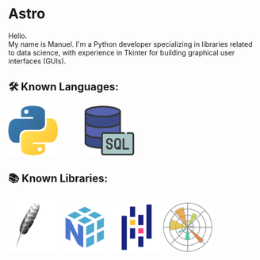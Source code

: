 # Astro

Hello.  
My name is Manuel. I'm a Python developer specializing in libraries related to data science, with experience in Tkinter for building graphical user interfaces (GUIs).

## 🛠️ Known Languages:
<p align="left">
  <img src="./python.png" alt="Python" width="100" style="margin-right: 50px;"> <!-- Spazio a destra di Python -->
  <img src="./sql.png" alt="SQL" width="100">
</p>

## 📚 Known Libraries:
<p align="left">
  <img src="./tkinter_image.png" alt="Tkinter" width="100">
  <img src="./numpy.png" alt="NumPy" width="100">
  <img src="./pandas.png" alt="Pandas" width="100">
  <img src="./matplotlib.png" alt="Matplotlib" width="100">
</p>





